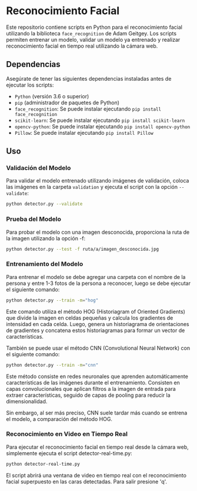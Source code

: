 # Reconocimiento Facial

Este repositorio contiene scripts en Python para el reconocimiento facial utilizando la biblioteca `face_recognition` de Adam Geitgey. Los scripts permiten entrenar un modelo, validar un modelo ya entrenado y realizar reconocimiento facial en tiempo real utilizando la cámara web.

## Dependencias

Asegúrate de tener las siguientes dependencias instaladas antes de ejecutar los scripts:

- `Python` (versión 3.6 o superior)
- `pip` (administrador de paquetes de Python)
- `face_recognition`: Se puede instalar ejecutando `pip install face_recognition`
- `scikit-learn`: Se puede instalar ejecutando `pip install scikit-learn`
- `opencv-python`: Se puede instalar ejecutando `pip install opencv-python`
- `Pillow`: Se puede instalar ejecutando `pip install Pillow`

## Uso

### Validación del Modelo

Para validar el modelo entrenado utilizando imágenes de validación, coloca las imágenes en la carpeta `validation` y ejecuta el script con la opción `--validate`:

```bash
python detector.py --validate
```
### Prueba del Modelo
Para probar el modelo con una imagen desconocida, proporciona la ruta de la imagen utilizando la opción -f:
```bash
python detector.py --test -f ruta/a/imagen_desconocida.jpg
```
### Entrenamiento del Modelo
Para entrenar el modelo se debe agregar una carpeta con el nombre de la persona y entre 1-3 fotos de la persona a reconocer, luego se debe ejecutar el siguiente comando:
```bash
python detector.py --train -m="hog"
```
Este comando utiliza el método HOG (Historiagram of Oriented Gradients) que divide la imagen en celdas pequeñas y calcula los gradientes de intensidad en cada celda. Luego, genera un historiagrama de orientaciones de gradientes y concatena estos historiagramas para formar un vector de características.

También se puede usar el método CNN (Convolutional Neural Network) con el siguiente comando:
```bash
python detector.py --train -m="cnn"
```
Este método consiste en redes neuronales que aprenden automáticamente características de las imágenes durante el entrenamiento. Consisten en capas convolucionales que aplican filtros a la imagen de entrada para extraer características, seguido de capas de pooling para reducir la dimensionalidad.

Sin embargo, al ser más preciso, CNN suele tardar más cuando se entrena el modelo, a comparación del método HOG.

### Reconocimiento en Video en Tiempo Real
Para ejecutar el reconocimiento facial en tiempo real desde la cámara web, simplemente ejecuta el script detector-real-time.py:
```bash
python detector-real-time.py
```

El script abrirá una ventana de video en tiempo real con el reconocimiento facial superpuesto en las caras detectadas. Para salir presione 'q'.
